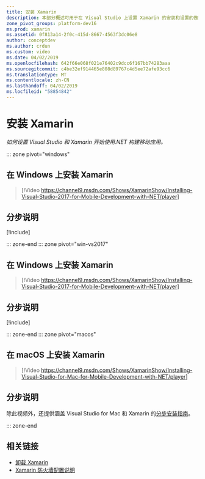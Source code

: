 ```yaml
---
title: 安装 Xamarin
description: 本部分概述可用于在 Visual Studio 上设置 Xamarin 的安装和设置的做法。
zone_pivot_groups: platform-dev16
ms.prod: xamarin
ms.assetid: 0f813a14-2f0c-415d-8667-4563f3dc06e8
author: conceptdev
ms.author: crdun
ms.custom: video
ms.date: 04/02/2019
ms.openlocfilehash: 642f66e068f021e76402c9dcc6f167bb74283aaa
ms.sourcegitcommit: c4be32ef914465e808d89767c4d5ee72afe93cc6
ms.translationtype: MT
ms.contentlocale: zh-CN
ms.lasthandoff: 04/02/2019
ms.locfileid: "58854842"
---
```

# <a name="installing-xamarin"></a>安装 Xamarin

_如何设置 Visual Studio 和 Xamarin 开始使用.NET 构建移动应用。_

::: zone pivot="windows"

## <a name="installing-xamarin-on-windows"></a>在 Windows 上安装 Xamarin

> [!Video https://channel9.msdn.com/Shows/XamarinShow/Installing-Visual-Studio-2017-for-Mobile-Development-with-NET/player]

## <a name="step-by-step-instructions"></a>分步说明

[!include[](~/cross-platform/includes/install-xamarin-windows-2019.md)]

::: zone-end
::: zone pivot="win-vs2017"

## <a name="installing-xamarin-on-windows"></a>在 Windows 上安装 Xamarin

> [!Video https://channel9.msdn.com/Shows/XamarinShow/Installing-Visual-Studio-2017-for-Mobile-Development-with-NET/player]

## <a name="step-by-step-instructions"></a>分步说明

[!include[](~/cross-platform/includes/install-xamarin-windows.md)]

::: zone-end
::: zone pivot="macos"

## <a name="installing-xamarin-on-macos"></a>在 macOS 上安装 Xamarin

> [!Video https://channel9.msdn.com/Shows/XamarinShow/Installing-Visual-Studio-for-Mac-for-Mobile-Development-with-NET/player]

## <a name="step-by-step-instructions"></a>分步说明

除此视频外，还提供涵盖 Visual Studio for Mac 和 Xamarin 的[分步安装指南](/visualstudio/mac/installation/)。

::: zone-end

## <a name="related-links"></a>相关链接

- [卸载 Xamarin](~/get-started/installation/uninstalling-xamarin.md)
- [Xamarin 防火墙配置说明](firewall.md)
